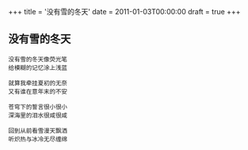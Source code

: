 +++
title = '没有雪的冬天'
date = 2011-01-03T00:00:00
draft = true
+++
## 没有雪的冬天

```text
没有雪的冬天像荧光笔
给模糊的记忆涂上浅蓝

就算我牵挂夏初的无奈
又有谁在意年末的不安

苍穹下的誓言很小很小
深海里的泪水很咸很咸

回到从前看雪漫天飘洒
听炽热与冰冷无尽缠绵
```
